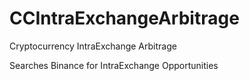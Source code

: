 # CCIntraExchangeArbitrage
Cryptocurrency IntraExchange Arbitrage

Searches Binance for IntraExchange Opportunities
